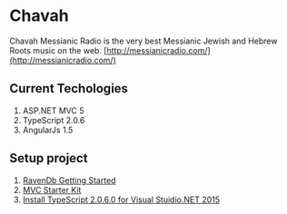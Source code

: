 # Chavah
Chavah Messianic Radio is the very best Messianic Jewish and Hebrew Roots music on the web.
[http://messianicradio.com/](http://messianicradio.com/)

## Current Techologies
1. ASP.NET MVC 5 
2. TypeScript 2.0.6 
3. AngularJs 1.5

## Setup project

1. [RavenDb Getting Started](https://ravendb.net/docs/article-page/3.5/csharp/start/getting-started)
2. [MVC Starter Kit](https://ravendb.net/docs/article-page/3.5/csharp/samples/mvc-starter-kit)
3. [Install TypeScript 2.0.6.0 for Visual Stuidio.NET 2015](https://www.microsoft.com/en-us/download/details.aspx?id=48593)
